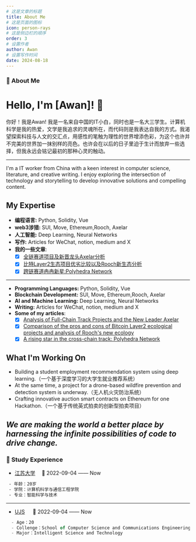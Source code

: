 ```yaml
---
# 这是文章的标题
title: About Me
# 这是页面的图标
icon: person-rays
# 这是侧边栏的顺序
order: 3
# 设置作者
author: Awan
# 设置写作时间
date: 2024-08-18
---
```

### 🤺 About Me

# Hello, I'm [Awan]! 👋

你好！我是Awan! 我是一名来自中国的IT小白，同时也是一名大三学生。计算机科学是我的热爱，文学是我追求的灵魂所在，而代码则是我表达自我的方式。我渴望探索科技与人文的交汇点，用感性的笔触为理性的世界增添色彩，为这个也许并不完美的世界加一抹别样的亮色。也许会在以后的日子里迫于生计而放弃一些选择，但我永远会铭记最初的那种心灵的触动。
____________________________________________________________________________________________________________
I'm a IT worker from China with a keen interest in computer science, literature, and creative writing. I enjoy exploring the intersection of technology and storytelling to develop innovative solutions and compelling content.

## My Expertise
- **编程语言:** Python, Solidity, Vue
- **web3涉猎:** SUI, Move, Ethereum,Rooch, Axelar
- **人工智能:** Deep Learning, Neural Networks
- **写作:** Articles for WeChat, notion, medium and X
- **我的一些文章**:
   - [x] [全链赛道项目及新晋龙头Axelar分析](https://blushing-ptarmigan-80b.notion.site/Analysis-of-Full-Chain-Track-Projects-and-the-New-Leader-Axelar-740845e7864d4928b5a834594cc4ab14?pvs=4)
   - [x] [比特Layer2生态项目优劣比较以及Rooch新生态分析](https://blushing-ptarmigan-80b.notion.site/Layer2-Rooch-6647d9f7fd9441239774296f27edf85f?pvs=4)
   - [x] [跨链赛道冉冉新星:Polyhedra Network](https://blushing-ptarmigan-80b.notion.site/Polyhedra-Network-96726a8cdc3540dba9f9077819ffd824?pvs=4)
--------------------------------------------------------------------------------------------------------------
- **Programming Languages:** Python, Solidity, Vue
- **Blockchain Development:** SUI, Move, Ethereum,Rooch, Axelar
- **AI and Machine Learning:** Deep Learning, Neural Networks
- **Writing:** Articles for WeChat, notion, medium and X
- **Some of my articles**:
   - [x] [Analysis of Full-Chain Track Projects and the New Leader Axelar](https://blushing-ptarmigan-80b.notion.site/Analysis-of-Full-Chain-Track-Projects-and-the-New-Leader-Axelar-740845e7864d4928b5a834594cc4ab14?pvs=4)
   - [x] [Comparison of the pros and cons of Bitcoin Layer2 ecological projects and analysis of Rooch's new ecology](https://blushing-ptarmigan-80b.notion.site/Layer2-Rooch-6647d9f7fd9441239774296f27edf85f?pvs=4)
   - [x] [A rising star in the cross-chain track: Polyhedra Network](https://blushing-ptarmigan-80b.notion.site/Polyhedra-Network-96726a8cdc3540dba9f9077819ffd824?pvs=4)

## What I'm Working On
- Building a student employment recommendation system using deep learning.（一个基于深度学习的大学生就业推荐系统）
- At the same time, a project for a drone-based wildfire prevention and detection system is underway.（无人机火灾防治系统）
- Crafting innovative auction smart contracts on Ethereum for one Hackathon.（一个基于传统英式拍卖的创新型拍卖项目）

## *We are making the world a better place by harnessing the infinite possibilities of code to drive change.* 

### 🏢 Study Experience
- [江苏大学](https://www.ujs.edu.cn/)&emsp; 📌 2022-09-04 —— Now
```bash
 - 年龄：20岁
 - 学院：计算机科学与通信工程学院
 - 专业：智能科学与技术
```
---------------------------------------------------------------------------  
- [UJS](https://www.ujs.edu.cn/) &emsp; 📌 2022-09-04 —— Now
```js
  - Age：20
  - Collenge：School of Computer Science and Communications Engineering
  - Major：Intelligent Science and Technology
```